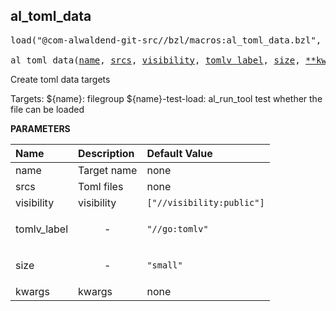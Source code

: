 <!-- Generated with Stardoc: http://skydoc.bazel.build -->



<a id="al_toml_data"></a>

## al_toml_data

<pre>
load("@com-alwaldend-git-src//bzl/macros:al_toml_data.bzl", "al_toml_data")

al_toml_data(<a href="#al_toml_data-name">name</a>, <a href="#al_toml_data-srcs">srcs</a>, <a href="#al_toml_data-visibility">visibility</a>, <a href="#al_toml_data-tomlv_label">tomlv_label</a>, <a href="#al_toml_data-size">size</a>, <a href="#al_toml_data-kwargs">**kwargs</a>)
</pre>

Create toml data targets

Targets:
    ${name}: filegroup
    ${name}-test-load: al_run_tool test whether the file can be loaded


**PARAMETERS**


| Name  | Description | Default Value |
| :------------- | :------------- | :------------- |
| <a id="al_toml_data-name"></a>name |  Target name   |  none |
| <a id="al_toml_data-srcs"></a>srcs |  Toml files   |  none |
| <a id="al_toml_data-visibility"></a>visibility |  visibility   |  `["//visibility:public"]` |
| <a id="al_toml_data-tomlv_label"></a>tomlv_label |  <p align="center"> - </p>   |  `"//go:tomlv"` |
| <a id="al_toml_data-size"></a>size |  <p align="center"> - </p>   |  `"small"` |
| <a id="al_toml_data-kwargs"></a>kwargs |  kwargs   |  none |


